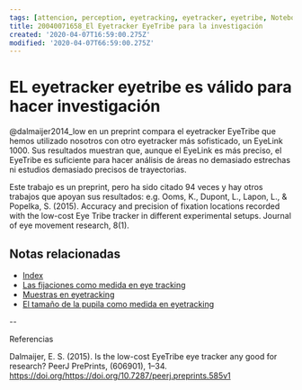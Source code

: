 ```yaml
---
tags: [attencion, perception, eyetracking, eyetracker, eyetribe, Notebooks/attention, Notebooks/perception]
title: 20040071658_El Eyetracker EyeTribe para la investigación
created: '2020-04-07T16:59:00.275Z'
modified: '2020-04-07T66:59:00.275Z'
---
```


# EL eyetracker eyetribe es válido para hacer investigación

@dalmaijer2014_low en un preprint compara el eyetracker EyeTribe que hemos utilizado nosotros con otro eyetracker más sofisticado, un EyeLink 1000.
Sus resultados muestran que, aunque el EyeLink es más preciso, el EyeTribe es suficiente para hacer análisis de áreas no demasiado estrechas ni estudios demasiado precisos de trayectorias.

Este trabajo es un preprint, pero ha sido citado 94 veces y hay otros trabajos que apoyan sus resultados: e.g. Ooms, K., Dupont, L., Lapon, L., & Popelka, S. (2015). Accuracy and precision of fixation locations recorded with the low-cost Eye Tribe tracker in different experimental setups. Journal of eye movement research, 8(1).


## Notas relacionadas

- [Index](_2003101705_index.md)
- [Las fijaciones como medida en eye tracking](2003230748_medidaseyetracking_fijaciones.md)
- [Muestras en eyetracking](2003230740_muestras_eyetracking.md)
- [El tamaño de la pupila como medida en eyetracking](2003230803_pupilacomomedidadeatencion.md)


--

Referencias

Dalmaijer, E. S. (2015). Is the low-cost EyeTribe eye tracker any good for research? PeerJ PrePrints, (606901), 1–34. https://doi.org/https://doi.org/10.7287/peerj.preprints.585v1
